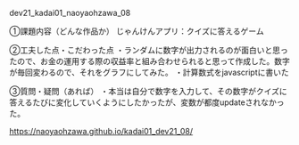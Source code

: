dev21_kadai01_naoyaohzawa_08

①課題内容（どんな作品か） じゃんけんアプリ：クイズに答えるゲーム

②工夫した点・こだわった点 
・ランダムに数字が出力されるのが面白いと思ったので、お金の運用する際の収益率と組み合わせられると思って作成した。数字が毎回変わるので、それをグラフにしてみた。
・計算数式をjavascriptに書いた

③質問・疑問（あれば） ・本当は自分で数字を入力して、その数字がクイズに答えるたびに変化していくようにしたかったが、変数が都度updateされなかった。

https://naoyaohzawa.github.io/kadai01_dev21_08/
